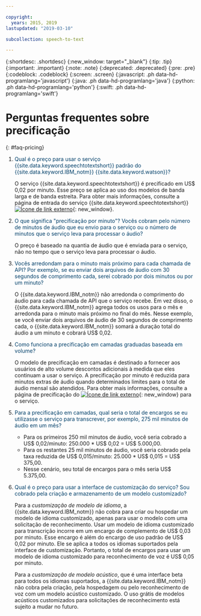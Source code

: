 ```yaml
---

copyright:
  years: 2015, 2019
lastupdated: "2019-03-10"

subcollection: speech-to-text

---
```


{:shortdesc: .shortdesc}
{:new_window: target="_blank"}
{:tip: .tip}
{:important: .important}
{:note: .note}
{:deprecated: .deprecated}
{:pre: .pre}
{:codeblock: .codeblock}
{:screen: .screen}
{:javascript: .ph data-hd-programlang='javascript'}
{:java: .ph data-hd-programlang='java'}
{:python: .ph data-hd-programlang='python'}
{:swift: .ph data-hd-programlang='swift'}

# Perguntas frequentes sobre precificação
{: #faq-pricing}

1.  <span style="color:#003F69">Qual é o preço para usar o serviço {{site.data.keyword.speechtotextshort}} padrão do {{site.data.keyword.IBM_notm}} {{site.data.keyword.watson}}?</span>

    O serviço {{site.data.keyword.speechtotextshort}} é precificado em US$ 0,02 por minuto. Esse preço se aplica ao uso dos modelos de banda larga e de banda estreita. Para obter mais informações, consulte a página de entrada do serviço {{site.data.keyword.speechtotextshort}} [ ![Ícone de link externo](../../icons/launch-glyph.svg "Ícone de link externo")](https://www.ibm.com/watson/developercloud/speech-to-text.html#pricing-block){: new_window}.

1.  <span style="color:#003F69">O que significa "precificação por minuto"? Vocês cobram pelo número de minutos de áudio que eu envio para o serviço ou o número de minutos que o serviço leva para processar o áudio?</span>

    O preço é baseado na quantia de áudio que é enviada para o serviço, não no tempo que o serviço leva para processar o áudio.

1.  <span style="color:#003F69">Vocês arredondam para o minuto mais próximo para cada chamada de API? Por exemplo, se eu enviar dois arquivos de áudio com 30 segundos de comprimento cada, serei cobrado por dois minutos ou por um minuto?</span>

    O {{site.data.keyword.IBM_notm}} não arredonda o comprimento do áudio para cada chamada de API que o serviço recebe. Em vez disso, o {{site.data.keyword.IBM_notm}} agrega todos os usos para o mês e arredonda para o minuto mais próximo no final do mês. Nesse exemplo, se você enviar dois arquivos de áudio de 30 segundos de comprimento cada, o {{site.data.keyword.IBM_notm}} somará a duração total do áudio a um minuto e cobrará US$ 0,02.

1.  <span id="graduated" style="color:#003F69">Como funciona a precificação em camadas graduadas baseada em volume?</span>

    O modelo de precificação em camadas é destinado a fornecer aos usuários de alto volume descontos adicionais à medida que eles continuam a usar o serviço. A precificação por minuto é reduzida para minutos extras de áudio quando determinados limites para o total de áudio mensal são atendidos. Para obter mais informações, consulte a página de precificação do [ ![Ícone de link externo](../../icons/launch-glyph.svg "Ícone de link externo")](https://{DomainName}/catalog/services/speech-to-text){: new_window} para o serviço.

1.  <span style="color:#003F69">Para a precificação em camadas, qual seria o total de encargos se eu utilizasse o serviço para transcrever, por exemplo, 275 mil minutos de áudio em um mês?</span>

    -   Para os primeiros 250 mil minutos de áudio, você seria cobrado a US$ 0,02/minuto: 250.000 * US$ 0,02 = US$ 5.000,00.
    -   Para os restantes 25 mil minutos de áudio, você seria cobrado pela taxa reduzida de US$ 0,015/minuto: 25.000 * US$ 0,015 = US$ 375,00.
    -   Nesse cenário, seu total de encargos para o mês seria US$ 5.375,00.

1.  <span style="color:#003F69">Qual é o preço para usar a interface de customização do serviço? Sou cobrado pela criação e armazenamento de um modelo customizado?</span>

    Para a *customização de modelo de idioma*, a {{site.data.keyword.IBM_notm}} não cobra para criar ou hospedar um modelo de idioma customizado, apenas para usar o modelo com uma solicitação de reconhecimento. Usar um modelo de idioma customizado para transcrição incorre em um encargo de complemento de US$ 0,03 por minuto. Esse encargo é além do encargo de uso padrão de US$ 0,02 por minuto. Ele se aplica a todos os idiomas suportados pela interface de customização. Portanto, o total de encargos para usar um modelo de idioma customizado para reconhecimento de voz é US$ 0,05 por minuto.

    Para a *customização de modelo acústico*, que é uma interface beta para todos os idiomas suportados, a {{site.data.keyword.IBM_notm}} não cobra pela criação, pela hospedagem ou pelo reconhecimento de voz com um modelo acústico customizado. O uso grátis de modelos acústicos customizados para solicitações de reconhecimento está sujeito a mudar no futuro.
